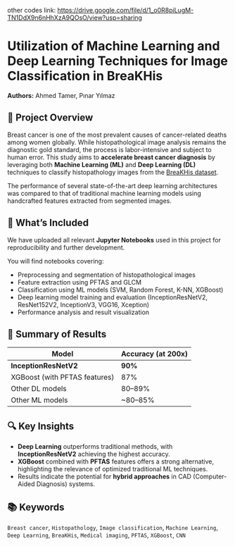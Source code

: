 other codes link: https://drive.google.com/file/d/1_o0R8piLugM-TN1DdX9n6nHhXzA9QOsO/view?usp=sharing
# Utilization of Machine Learning and Deep Learning Techniques for Image Classification in BreaKHis  
**Authors:** Ahmed Tamer, Pınar Yılmaz  

## 🧠 Project Overview

Breast cancer is one of the most prevalent causes of cancer-related deaths among women globally. While histopathological image analysis remains the diagnostic gold standard, the process is labor-intensive and subject to human error. This study aims to **accelerate breast cancer diagnosis** by leveraging both **Machine Learning (ML)** and **Deep Learning (DL)** techniques to classify histopathology images from the [BreaKHis dataset](https://www.kaggle.com/datasets/ambarish/breakhis).

The performance of several state-of-the-art deep learning architectures was compared to that of traditional machine learning models using handcrafted features extracted from segmented images.

## 📁 What’s Included

We have uploaded all relevant **Jupyter Notebooks** used in this project for reproducibility and further development.

You will find notebooks covering:
- Preprocessing and segmentation of histopathological images
- Feature extraction using PFTAS and GLCM
- Classification using ML models (SVM, Random Forest, K-NN, XGBoost)
- Deep learning model training and evaluation (InceptionResNetV2, ResNet152V2, InceptionV3, VGG16, Xception)
- Performance analysis and result visualization

## 🧪 Summary of Results

| Model                         | Accuracy (at 200x) |
|------------------------------|--------------------|
| **InceptionResNetV2**        | **90%**            |
| XGBoost (with PFTAS features)| 87%                |
| Other DL models              | 80–89%             |
| Other ML models              | ~80–85%            |

## 🔍 Key Insights

- **Deep Learning** outperforms traditional methods, with **InceptionResNetV2** achieving the highest accuracy.
- **XGBoost** combined with **PFTAS** features offers a strong alternative, highlighting the relevance of optimized traditional ML techniques.
- Results indicate the potential for **hybrid approaches** in CAD (Computer-Aided Diagnosis) systems.

## 📚 Keywords

`Breast cancer`, `Histopathology`, `Image classification`, `Machine Learning`, `Deep Learning`, `BreaKHis`, `Medical imaging`, `PFTAS`, `XGBoost`, `CNN`

